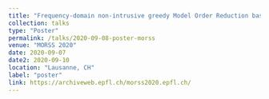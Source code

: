 ```yaml
---
title: "Frequency-domain non-intrusive greedy Model Order Reduction based on minimal rational approximation"
collection: talks
type: "Poster"
permalink: /talks/2020-09-08-poster-morss
venue: "MORSS 2020"
date: 2020-09-07
date2: 2020-09-10
location: "Lausanne, CH"
label: "poster"
link: https://archiveweb.epfl.ch/morss2020.epfl.ch/
---
```

